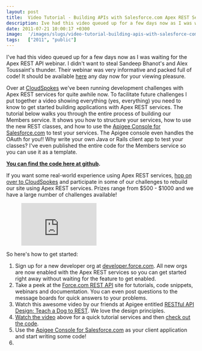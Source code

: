 ```yaml
---
layout: post
title:  Video Tutorial - Building APIs with Salesforce.com Apex REST Services
description: Ive had this video queued up for a few days now as I was waiting for the Apex REST API webinar. I didnt want to steal Sandeep Bhanots and Alex Toussaints thunder. Their webinar was very informative and packed full of code! It should be available here  any day now for your viewing pleasure. Over at CloudSpokes  weve been running development challenges with Apex REST services for quite awhile now. To facilitate future challenges I put together a video showing everything (yes, everything) you need 
date: 2011-07-21 10:00:17 +0300
image:  '/images/slugs/video-tutorial-building-apis-with-salesforce-com-apex-rest-services.jpg'
tags:   ["2011", "public"]
---
```

<p>I've had this video queued up for a few days now as I was waiting for the Apex REST API webinar. I didn't want to steal Sandeep Bhanot's and Alex Toussaint's thunder. Their webinar was very informative and packed full of code! It should be available <a href="http://developer.force.com/REST">here</a> any day now for your viewing pleasure.</p>
<p>Over at <a href="http://www.cloudspokes.com">CloudSpokes</a> we've been running development challenges with Apex REST services for quite awhile now. To facilitate future challenges I put together a video showing everything (yes, everything) you need to know to get started building applications with Apex REST services. The tutorial below walks you through the entire process of building our Members service. It shows you how to structure your services, how to use the new REST classes, and how to use the <a href="https://apigee.com/console/salesforce">Apigee Console for Salesforce.com</a> to test your services. The Apigee console even handles the OAuth for you!! Why write your own Java or Rails client app to test your classes? I've even published the entire code for the Members service so you can use it as a template.</p>
<p><strong><a href="https://github.com/cloudspokes/cloudspokes-dev-org/blob/master/src/classes/MemberRestSvc.cls">You can find the code here at github</a>.</strong></p>
<p>If you want some real-world experience using Apex REST services, <a href="http://www.cloudspokes.com/Challenges.html">hop on over to CloudSpokes</a> and participate in some of our challenges to rebuild our site using Apex REST services. Prizes range from $500 - $1000 and we have a large number of challenges available!</p>
<figure class="kg-card kg-embed-card"><iframe width="200" height="113" src="https://www.youtube.com/embed/_3Rcfkt13Bw?feature=oembed" frameborder="0" allow="accelerometer; autoplay; clipboard-write; encrypted-media; gyroscope; picture-in-picture" allowfullscreen></iframe></figure><p>So here's how to get started:</p>
<ol>
<li>Sign up for a new developer org at <a href="http://developer.force.com/">developer.force.com</a>. All new orgs are now enabled with the Apex REST services so you can get started right away without waiting for the feature to get enabled.</li>
<li>Take a peek at the <a href="http://developer.force.com/REST">Force.com REST API</a> site for tutorials, code snippets, webinars and documentation. You can even post questions to the message boards for quick answers to your problems.</li>
<li>Watch this awesome video by our friends at Apigee entitled <a href="http://blog.apigee.com/detail/restful_api_design/">RESTful API Design: Teach a Dog to REST</a>. We love the design principles.</li>
<li><a href="http://www.youtube.com/watch?v=_3Rcfkt13Bw&hd=1">Watch the video</a> above for a quick tutorial services and then <a href="https://github.com/cloudspokes/cloudspokes-dev-org/blob/master/src/classes/MemberRestSvc.cls">check out the code</a>.</li>
<li>Use the <a href="https://apigee.com/console/salesforce">Apigee Console for Salesforce.com</a> as your client application and start writing some code!</li>
<li></li>
</ol>

